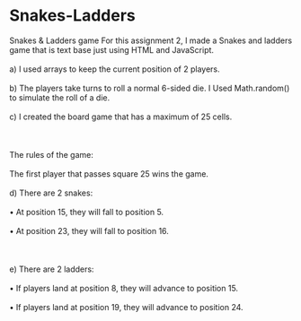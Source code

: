 # Snakes-Ladders
Snakes &amp; Ladders game 
For this assignment 2, I made a Snakes and ladders game that is text base just using HTML and JavaScript.
<br></br>
a) I used arrays to keep the current position of 2 players.
<br></br>
b) The players take turns to roll a normal 6-sided die. I Used Math.random() to simulate the roll of a die.
<br></br>
c) I created the board game that has a maximum of 25 cells.
<br></br>
<br></br>
The rules of the game:
<br></br>
The first player that passes square 25 wins the game.
<br></br>
d) There are 2 snakes:
<br></br>
 • At position 15, they will fall to position 5.
 <br></br>
 • At position 23, they will fall to position 16.
 <br></br>
 <br></br>
e) There are 2 ladders:
<br></br>
• If players land at position 8, they will advance to position 15.
<br></br>
• If players land at position 19, they will advance to position 24. 
